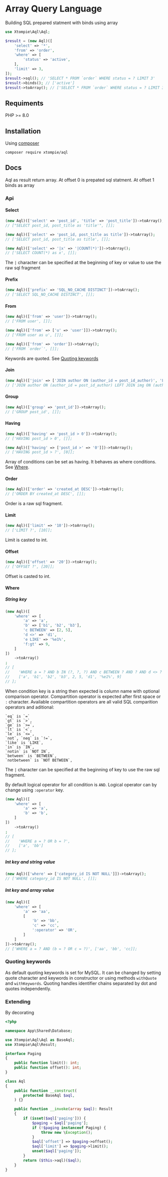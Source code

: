 # Array Query Language

Building SQL prepared statment with binds using array

```php
use Xtompie\Aql\Aql;

$result = (new Aql)([
    'select' => '*',
    'from' => 'order',
    'where' => [
        'status' => 'active',
    ],
    'limit' => 3,
]);
$result->sql(); // 'SELECT * FROM `order` WHERE status = ? LIMIT 3'
$result->binds(); // ['active']
$result->toArray(); // ['SELECT * FROM `order` WHERE status = ? LIMIT 3', ['active']]
```

## Requiments

PHP >= 8.0

## Installation

Using [composer](https://getcomposer.org/)

```
composer require xtompie/aql
```

## Docs

Aql as result return array.
At offset 0 is prepated sql statment.
At offset 1 binds as array

### Api



#### Select

```php
(new Aql)(['select' => 'post_id', 'title' => 'post_title'])->toArray();
// ["SELECT post_id, post_title as 'title'", []];

(new Aql)(['select' => 'post_id, post_title as title'])->toArray();
// ['SELECT post_id, post_title as title', []];

(new Aql)(['select' => '|x' => '|COUNT(*)'])->toArray();
// ['SELECT COUNT(*) as x', []];
```

The `|` character can be specified at the beginning of key or value to use the raw sql fragment

#### Prefix

```php
(new Aql)(['prefix' => 'SQL_NO_CACHE DISTINCT'])->toArray();
// ['SELECT SQL_NO_CACHE DISTINCT', []];
```

#### From

```php
(new Aql)(['from' => 'user'])->toArray();
// ['FROM user', []];

(new Aql)(['from' => ['u' => 'user']])->toArray();
// ['FROM user as u', []];

(new Aql)(['from' => 'order'])->toArray();
// ['FROM `order`', []];
```

Keywords are quoted.
See [Quoting keywords](#quoting-keywords)


#### Join

```php
(new Aql)(['join' => ['JOIN author ON (author_id = post_id_author)', 'LEFT JOIN img ON (author_id_img = img_id)']])->toArray();
// ['JOIN author ON (author_id = post_id_author) LEFT JOIN img ON (author_id_img = img_id)"]
```

#### Group

```php
(new Aql)(['group' => 'post_id'])->toArray();
// ['GROUP post_id', []];
```

#### Having

```php
(new Aql)(['having' => 'post_id > 0'])->toArray();
// ['HAVING post_id > 0', []];

(new Aql)(['having' => ['post_id >' => '0']])->toArray();
// ['HAVING post_id > ?', [0]];
```

Array of conditions can be set as having.
It behaves as where conditions.
See [Where](#where).

#### Order

```php
(new Aql)(['order' => 'created_at DESC'])->toArray();
// ['ORDER BY created_at DESC', []];
```

Order is a raw sql fragment.

#### Limit

```php
(new Aql)(['limit' => '10'])->toArray();
// ['LIMIT ?', [10]];
```

Limit is casted to int.

#### Offset

```php
(new Aql)(['offset' => '20'])->toArray();
// ['OFFSET ?', [20]];
```

Offset is casted to int.


#### Where

##### String key


```php
(new Aql)([
    'where' => [
        'a' => 'a',
        'b' => ['b1', 'b2', 'b3'],
        'c BETWEEN' => [2, 5],
        'd <>' => 'd1',
        'e LIKE' => '%e1%',
        'f:gt' => 9,
    ]
])
    ->toArray()
;
// [
//    'WHERE a = ? AND b IN (?, ?, ?) AND c BETWEEN ? AND ? AND d <> ? AND e LIKE ? AND f > ?',
//    ['a', 'b1', 'b2', 'b3', 2, 5, 'd1', '%e1%', 9]
// ];
```

When condition key is a string then expected is column name with optional comparison operator.
Compartition operator is expected after first space or `:` character.
Available compartition operators are all valid SQL comparition operators and aditional:
```
`eq` is `=`
`gt` is `>`,
`ge` is `>=`,
`lt` is `<`,
`le` is `<=`,
`not`, `neq` is `!=`,
`like` is `LIKE`,
`in` is `IN`,
`notin` is `NOT IN`,
`between` is `BETWEEN`,
`notbetween` is `NOT BETWEEN`,
```

The `|` character can be specified at the beginning of key to use the raw sql fragment.


By default logical operator for all condition is `AND`.
Logical operator can by change using `:operator` key.
```php
(new Aql)([
    'where' => [
        'a' => 'a',
        'b' => 'b',
    ]
])
    ->toArray()
;
// [
//    'WHERE a = ? OR b = ?',
//    ['a', 'bb']
// ];
```

##### Int key and string value

```php
(new Aql)(['where' => ['category_id IS NOT NULL']])->toArray();
// ['WHERE category_id IS NOT NULL', []];
```

##### Int key and array value

```php
(new Aql)([
    'where' => [
        'a' => 'aa',
        [
            'b' => 'bb',
            'c' => 'cc',
            ':operator' => 'OR',
        ]
    ]
])->toArray();
// ['WHERE a = ? AND (b = ? OR c = ?)', ['aa', 'bb', 'cc]];
```

### Quoting keywords

As default quoting keywords is set for MySQL.
It can be changed by setting quote character and keywords in constructor or using methods `withQuote` and `withKeywords`.
Quoting handles identifier chains separated by dot and quotes independently.

### Extending

By decorating

```php
<?php

namespace App\Shared\Database;

use Xtompie\Aql\Aql as BaseAql;
use Xtompie\Aql\Result;

interface Paging
{
    public function limit(): int;
    public function offset(): int;
}

class Aql
{
    public function __construct(
        protected BaseAql $aql,
    ) {}

    public function __invoke(array $aql): Result
    {
        if (isset($aql['paging'])) {
            $paging = $aql['paging'];
            if (!$paging instanceof Paging) {
                throw new \Exception();
            }
            $aql['offset'] => $paging->offset();
            $aql['limit'] => $paging->limit();
            unset($aql['paging']);
        }
        return ($this->aql)($aql);
    }
}

```
